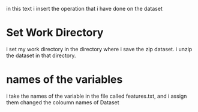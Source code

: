 in this text i insert the operation that i have done on the dataset

# Set Work Directory
i set my work directory in the directory where i save the zip dataset. i unzip the dataset in that directory.

# names of the variables
i take the names of the variable in the file called features.txt, and i assign them changed the coloumn names of Dataset 
